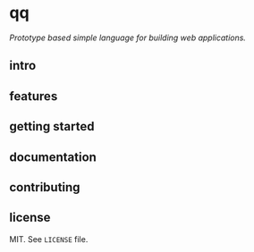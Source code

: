 # qq

_Prototype based simple language for building web applications._

## intro

## features

## getting started

## documentation

## contributing

## license

MIT. See `LICENSE` file.
